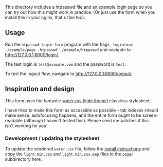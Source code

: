 This directory includes a htpasswd file and an example login page so
you can try out how this might work in practice. (Or just use the form
when you install this in your nginx, that's fine too).

## Usage

Run the `htpasswd-login-form` program with the flags `-loginform
./example/page -htpasswd ./example/htpasswd` and navigate to
http://127.0.0.1:8000/login/.

The test login is `test@example.com` and the password is `test`.

To test the logout flow, navigate to
http://127.0.0.1:8000/logout/


## Inspiration and design

This form uses the fantastic [water.css (light
theme)](https://kognise.github.io/water.css/) classless stylesheet.

I have tried to make this form as accessible as possible - tab indexes
should make sense, autofocusing happens, and the entire form ought to
be screen-readable (although I haven't tested this). Please send me
patches if this isn't working for you!

### Development / updating the stylesheet

To update the vendored `water.css` file, follow the [install
instructions](https://github.com/kognise/water.css#compiling-your-own-theme)
and copy the `light.min.css` and `light.min.css.map` files to the `page/`
subdirectory here.
